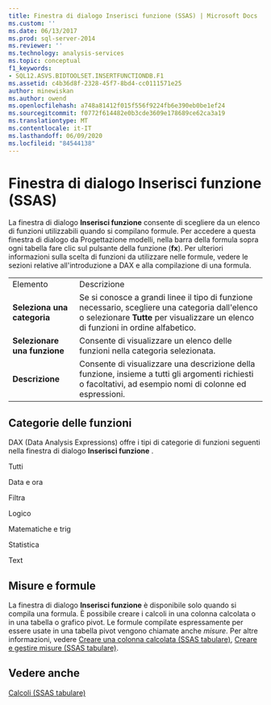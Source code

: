 ```yaml
---
title: Finestra di dialogo Inserisci funzione (SSAS) | Microsoft Docs
ms.custom: ''
ms.date: 06/13/2017
ms.prod: sql-server-2014
ms.reviewer: ''
ms.technology: analysis-services
ms.topic: conceptual
f1_keywords:
- SQL12.ASVS.BIDTOOLSET.INSERTFUNCTIONDB.F1
ms.assetid: c4b36d8f-2328-45f7-8bd4-cc0111571e25
author: minewiskan
ms.author: owend
ms.openlocfilehash: a748a81412f015f556f9224fb6e390eb0be1ef24
ms.sourcegitcommit: f0772f614482e0b3cde3609e178689ce62ca3a19
ms.translationtype: MT
ms.contentlocale: it-IT
ms.lasthandoff: 06/09/2020
ms.locfileid: "84544138"
---
```

# <a name="insert-function-dialog-box-ssas"></a>Finestra di dialogo Inserisci funzione (SSAS)
  La finestra di dialogo **Inserisci funzione** consente di scegliere da un elenco di funzioni utilizzabili quando si compilano formule. Per accedere a questa finestra di dialogo da Progettazione modelli, nella barra della formula sopra ogni tabella fare clic sul pulsante della funzione (**fx**). Per ulteriori informazioni sulla scelta di funzioni da utilizzare nelle formule, vedere le sezioni relative all'introduzione a DAX e alla compilazione di una formula.  
  
|||  
|-|-|  
|Elemento|Descrizione|  
|**Seleziona una categoria**|Se si conosce a grandi linee il tipo di funzione necessario, scegliere una categoria dall'elenco o selezionare **Tutte** per visualizzare un elenco di funzioni in ordine alfabetico.|  
|**Selezionare una funzione**|Consente di visualizzare un elenco delle funzioni nella categoria selezionata.|  
|**Descrizione**|Consente di visualizzare una descrizione della funzione, insieme a tutti gli argomenti richiesti o facoltativi, ad esempio nomi di colonne ed espressioni.|  
  
## <a name="function-categories"></a>Categorie delle funzioni  
 DAX (Data Analysis Expressions) offre i tipi di categorie di funzioni seguenti nella finestra di dialogo **Inserisci funzione** .  
  
 Tutti  
  
 Data e ora  
  
 Filtra  
  
 Logico  
  
 Matematiche e trig  
  
 Statistica  
  
 Text  
  
## <a name="measures-and-formulas"></a>Misure e formule  
 La finestra di dialogo **Inserisci funzione** è disponibile solo quando si compila una formula. È possibile creare i calcoli in una colonna calcolata o in una tabella o grafico pivot. Le formule compilate espressamente per essere usate in una tabella pivot vengono chiamate anche *misure*. Per altre informazioni, vedere [Creare una colonna calcolata &#40;SSAS tabulare&#41;](tabular-models/ssas-calculated-columns-create-a-calculated-column.md), [Creare e gestire misure &#40;SSAS tabulare&#41;](tabular-models/measures-ssas-tabular.md).  
  
## <a name="see-also"></a>Vedere anche  
 [Calcoli &#40;SSAS tabulare&#41;](tabular-models/calculations-ssas-tabular.md)  
  
  
